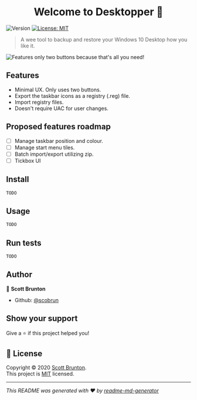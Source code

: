 <h1 align="center">Welcome to Desktopper 👋</h1>
<p>
  <img alt="Version" src="https://img.shields.io/badge/version-0.01-blue.svg?cacheSeconds=2592000" />
  <a href="https://mit-license.org/" target="_blank">
    <img alt="License: MIT" src="https://img.shields.io/badge/License-MIT-yellow.svg" />
  </a>
</p>

> A wee tool to backup and restore your Windows 10 Desktop how you like it. 

![Features only two buttons because that's all you need!](https://raw.githubusercontent.com/ScoBrun/DesktopLayoutLoader/master/preview.png)



## Features
- Minimal UX. Only uses two buttons.
- Export the taskbar icons as a registry (.reg) file.
- Import registry files.
- Doesn't require UAC for user changes.



## Proposed features roadmap

- [ ] Manage taskbar position and colour.
- [ ] Manage start menu tiles.
- [ ] Batch import/export utilizing zip.
- [ ] Tickbox UI

## Install

```sh
TODO
```

## Usage

```sh
TODO
```

## Run tests

```sh
TODO
```

## Author

👤 **Scott Brunton**

* Github: [@scobrun](https://github.com/scobrun)

## Show your support

Give a ⭐️ if this project helped you!

## 📝 License

Copyright © 2020 [Scott Brunton](https://github.com/scobrun).<br />
This project is [MIT](https://mit-license.org/) licensed.

***
_This README was generated with ❤️ by [readme-md-generator](https://github.com/kefranabg/readme-md-generator)_